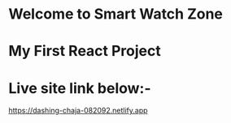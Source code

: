 # Welcome to Smart Watch Zone
# My First React Project
# Live site link below:-
https://dashing-chaja-082092.netlify.app